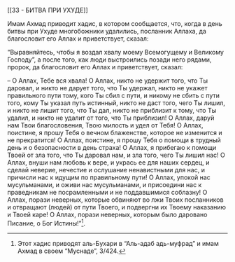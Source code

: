 [[33 - БИТВА ПРИ УХУДЕ]]

Имам Ахмад приводит хадис, в котором сообщается, что, когда в день битвы при Ухуде многобожники удалились, посланник Аллаха, да благословит его Аллах и приветствует, сказал:

“Выравняйтесь, чтобы я воздал хвалу моему Всемогущему и Великому Господу”, а после того, как люди выстроились позади него рядами, пророк, да благословит его Аллах и приветствует, сказал:

– О Аллах, Тебе вся хвала! О Аллах, никто не удержит того, что Ты даровал, и никто не дарует того, что Ты удержал, никто не укажет правильного пути тому, кого Ты сбил с пути, и никому не сбить с пути того, кому Ты указал путь истинный, никто не даст того, чего Ты лишил, и никто не лишит того, что Ты дал, никто не приблизит к тому, что Ты удалил, и никто не удалит от того, что Ты приблизил! О Аллах, даруй нам Твои благословения, Твою милость и удел от Тебя! О Аллах, поистине, я прошу Тебя о вечном блаженстве, которое не изменится и не прекратится! О Аллах, поистине, я прошу Тебя о помощи в трудный день и о безопасности в день страха! О Аллах, я прибегаю к помощи Твоей от зла того, что Ты даровал нам, и зла того, чего Ты лишил нас! О Аллах, внуши нам любовь к вере, и укрась ее для наших сердец, и сделай неверие, нечестие и ослушание ненавистными для нас, и причисли нас к идущим по правильному пути! О Аллах, упокой нас мусульманами, и оживи нас мусульманами, и присоедини нас к праведникам не посрамленными и не поддавшимися соблазну! О Аллах, порази неверных, которые обвиняют во лжи Твоих посланников и отвращают (людей) от пути Твоего, и подвергни их Твоему наказанию и Твоей каре! О Аллах, порази неверных, которым было даровано Писание, о Бог Истины!”[^1].

[^1]: Этот хадис приводят аль-Бухари в “Аль-адаб адь-муфрад” и имам Ахмад в своем “Муснаде”, 3/424.

